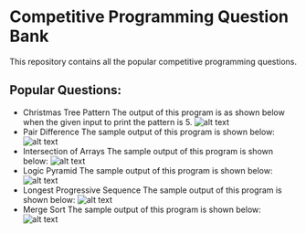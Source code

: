 # Competitive Programming Question Bank
This repository contains all the popular competitive programming questions.

## Popular Questions:
* Christmas Tree Pattern
 The output of this program is as shown below when the given input to print the pattern is 5.
 ![alt text](https://raw.githubusercontent.com/smv1999/CompetitiveProgrammingQuestionBank/master/christmas_tree.png)
* Pair Difference
The sample output of this program is shown below:
 ![alt text](https://raw.githubusercontent.com/smv1999/CompetitiveProgrammingQuestionBank/master/find_pair_difference.png)
* Intersection of Arrays
The sample output of this program is shown below:
 ![alt text](https://raw.githubusercontent.com/smv1999/CompetitiveProgrammingQuestionBank/master/intersection_of_arrays.png)
* Logic Pyramid
The sample output of this program is shown below:
 ![alt text](https://raw.githubusercontent.com/smv1999/CompetitiveProgrammingQuestionBank/master/logic_pyramid.png)
* Longest Progressive Sequence
The sample output of this program is shown below:
 ![alt text](https://raw.githubusercontent.com/smv1999/CompetitiveProgrammingQuestionBank/master/longest_progressive_sequence.png)
* Merge Sort
The sample output of this program is shown below:
 ![alt text](https://raw.githubusercontent.com/smv1999/CompetitiveProgrammingQuestionBank/master/merge_sort%20.png)
